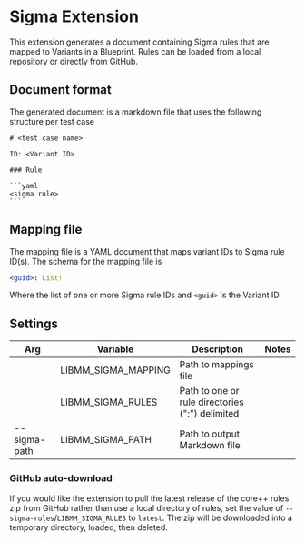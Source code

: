 # Sigma Extension

This extension generates a document containing Sigma rules that are mapped to Variants in a Blueprint. Rules can be loaded from a local repository or directly from GitHub.

## Document format

The generated document is a markdown file that uses the following structure per test case

````
# <test case name>

ID: <Variant ID>

### Rule

```yaml
<sigma rule>
```
````

## Mapping file

The mapping file is a YAML document that maps variant IDs to Sigma rule ID(s). The schema for the mapping file is 

```yaml
<guid>: List!
```

Where the list of one or more Sigma rule IDs and `<guid>` is the Variant ID


## Settings

|Arg|Variable|Description|Notes|
|---|---|---|---|
||LIBMM_SIGMA_MAPPING|Path to mappings file||
||LIBMM_SIGMA_RULES|Path to one or rule directories (":") delimited||
|--sigma-path|LIBMM_SIGMA_PATH|Path to output Markdown file||

### GitHub auto-download

If you would like the extension to pull the latest release of the core++ rules zip from GitHub rather than use a local directory of rules, set the value of `--sigma-rules`/`LIBMM_SIGMA_RULES` to `latest`. The zip will be downloaded into a temporary directory, loaded, then deleted.

